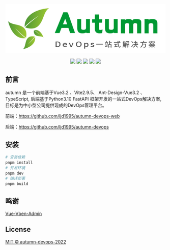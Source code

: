 <div align=center>

![](./logo.png)

![](https://img.shields.io/github/license/ljd1995/autumn-devops-web)
![](https://img.shields.io/badge/Vue.js-3.2-blue)
![](https://img.shields.io/badge/AntDesignVue-3.2-blue)
![](https://img.shields.io/badge/TypeScript-blue)
![](https://img.shields.io/github/last-commit/ljd1995/autumn-devops-web/main)
</div>

## 前言

autumn 是一个前端基于Vue3.2 、Vite2.9.5、 Ant-Design-Vue3.2 、TypeScript, 后端基于Python3.10 FastAPI 框架开发的一站式DevOps解决方案,
目标是为中小型公司提供现成的DevOps管理平台。

前端：https://github.com/ljd1995/autumn-devops-web

后端：https://github.com/ljd1995/autumn-devops

## 安装

```bash
# 安装依赖
pnpm install
# 开发环境
pnpm dev
# 编译部署
pnpm build
```

## 鸣谢

[Vue-Vben-Admin](https://github.com/vbenjs/vue-vben-admin)

## License

[MIT © autumn-devops-2022](./LICENSE)